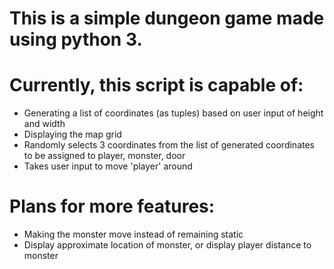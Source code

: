 # This is a simple dungeon game made using python 3.

# Currently, this script is capable of:
- Generating a list of coordinates (as tuples) based on user input of height and width
- Displaying the map grid
- Randomly selects 3 coordinates from the list of generated coordinates to be assigned to player, monster, door
- Takes user input to move 'player' around

# Plans for more features:
- Making the monster move instead of remaining static
- Display approximate location of monster, or display player distance to monster


